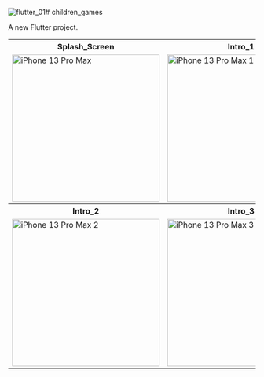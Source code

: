 ![flutter_01](https://github.com/user-attachments/assets/2c4e9efd-614e-4998-9010-51955145d5ed)# children_games

A new Flutter project.


<table>
  <tr>
    <th>Splash_Screen</th>
    <th>Intro_1</th>
  </tr>
  <tr>
    <td><img src="https://github.com/user-attachments/assets/6ccaf0ab-3c92-4d3f-b6de-a1719e7f2e1e" alt="iPhone 13 Pro Max" height="300"></td>
    <td><img src="https://github.com/user-attachments/assets/ae23f76d-e52b-4123-9bae-ab8a7b8c2d52" alt="iPhone 13 Pro Max 1" height="300"></td>
  </tr>
  <tr>
    <th>Intro_2</th>
    <th>Intro_3</th>
  </tr>
  <tr>
    <td><img src="https://github.com/user-attachments/assets/593d2b5a-5188-4c66-8949-59ff18fa0ada" alt="iPhone 13 Pro Max 2" height="300"></td>
    <td><img src="github.com/user-attachments/assets/aff80a8a-a093-425a-93f6-b19f25e7f54c" alt="iPhone 13 Pro Max 3" height="300"></td>
  </tr>
